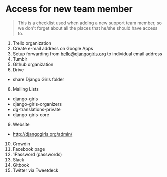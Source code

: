 # Access for new team member

> This is a checklist used when adding a new support team member, so we don't forget about all the places that he/she should have access to.

1. Trello organization
2. Create e-mail address on Google Apps
3. Setup forwarding from hello@djangogirls.org to individual email address
5. Tumblr
6. Github organization
7. Drive
 - share Django Girls folder
8. Mailing Lists
 - django-girls
 - django-girls-organizers
 - dg-translations-private
 - django-girls-core
9. Website
 - http://djangogirls.org/admin/
10. Crowdin
11. Facebook page
12. 1Password (passwords)
13. Slack
14. Gitbook
15. Twitter via Tweetdeck
